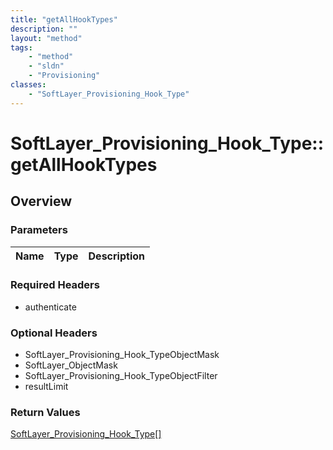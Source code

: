 ```yaml
---
title: "getAllHookTypes"
description: ""
layout: "method"
tags:
    - "method"
    - "sldn"
    - "Provisioning"
classes:
    - "SoftLayer_Provisioning_Hook_Type"
---
```

# SoftLayer_Provisioning_Hook_Type::getAllHookTypes
## Overview 


### Parameters 
|Name | Type | Description |
| --- | --- | --- |


### Required Headers
* authenticate

### Optional Headers
* SoftLayer_Provisioning_Hook_TypeObjectMask
* SoftLayer_ObjectMask
* SoftLayer_Provisioning_Hook_TypeObjectFilter
* resultLimit

### Return Values
<a href='/reference/datatypes/SoftLayer_Provisioning_Hook_Type'>SoftLayer_Provisioning_Hook_Type[] </a>
